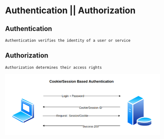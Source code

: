 # Authentication || Authorization

## Authentication
    Authentication verifies the identity of a user or service
## Authorization
    Authorization determines their access rights


![Alt text](assets/session-auth.png)
